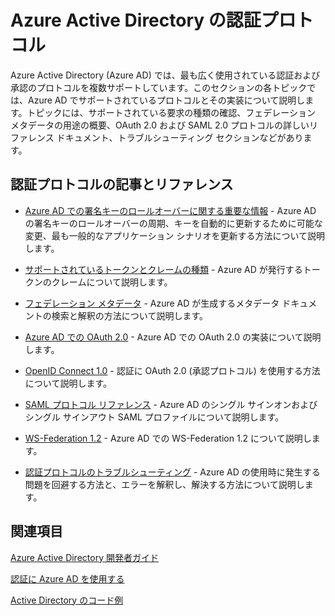 <properties
   pageTitle="Azure Active Directory 認証プロトコル | Microsoft Azure"
   description="Azure Active Directory (AD) でサポートされる認証プロトコルの概要"
   documentationCenter="dev-center-name"
   authors="msmbaldwin"
   services="active-directory"
   manager="mbaldwin"
   editor=""/>

<tags
   ms.service="active-directory"
   ms.devlang="na"
   ms.topic="article"
   ms.tgt_pltfrm="na"
   ms.workload="identity"
   ms.date="09/16/2016"
   ms.author="mbaldwin"/>

# Azure Active Directory の認証プロトコル

Azure Active Directory (Azure AD) では、最も広く使用されている認証および承認のプロトコルを複数サポートしています。このセクションの各トピックでは、Azure AD でサポートされているプロトコルとその実装について説明します。トピックには、サポートされている要求の種類の確認、フェデレーション メタデータの用途の概要、OAuth 2.0 および SAML 2.0 プロトコルの詳しいリファレンス ドキュメント、トラブルシューティング セクションなどがあります。

## 認証プロトコルの記事とリファレンス

- [Azure AD での署名キーのロールオーバーに関する重要な情報](active-directory-signing-key-rollover.md) - Azure AD の署名キーのロールオーバーの周期、キーを自動的に更新するために可能な変更、最も一般的なアプリケーション シナリオを更新する方法について説明します。


- [サポートされているトークンとクレームの種類](active-directory-token-and-claims.md) - Azure AD が発行するトークンのクレームについて説明します。


- [フェデレーション メタデータ](https://msdn.microsoft.com/library/azure/dn195592.aspx) - Azure AD が生成するメタデータ ドキュメントの検索と解釈の方法について説明します。


- [Azure AD での OAuth 2.0](https://msdn.microsoft.com/library/azure/dn645545.aspx) - Azure AD での OAuth 2.0 の実装について説明します。


- [OpenID Connect 1.0](https://msdn.microsoft.com/library/azure/dn645541.aspx) - 認証に OAuth 2.0 (承認プロトコル) を使用する方法について説明します。


- [SAML プロトコル リファレンス](https://msdn.microsoft.com/library/azure/dn195591.aspx) - Azure AD のシングル サインオンおよびシングル サインアウト SAML プロファイルについて説明します。


- [WS-Federation 1.2](https://msdn.microsoft.com/library/azure/dn903702.aspx) - Azure AD での WS-Federation 1.2 について説明します。


- [認証プロトコルのトラブルシューティング](https://msdn.microsoft.com/library/azure/dn195584.aspx) - Azure AD の使用時に発生する問題を回避する方法と、エラーを解釈し、解決する方法について説明します。



## 関連項目

[Azure Active Directory 開発者ガイド](active-directory-developers-guide.md)

[認証に Azure AD を使用する](../app-service-web/web-sites-authentication-authorization.md)

[Active Directory のコード例](active-directory-code-samples.md)

<!---HONumber=AcomDC_0921_2016-->